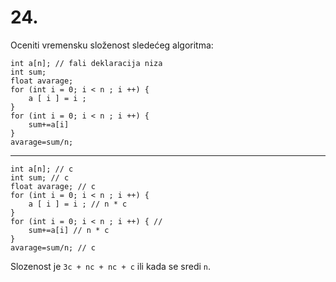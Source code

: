 # 24.
Oceniti vremensku složenost  sledećeg algoritma:
```
int a[n]; // fali deklaracija niza
int sum;
float avarage;
for (int i = 0; i < n ; i ++) {
    a [ i ] = i ;
}
for (int i = 0; i < n ; i ++) {
    sum+=a[i] 
} 
avarage=sum/n; 
```
---
```
int a[n]; // c
int sum; // c
float avarage; // c
for (int i = 0; i < n ; i ++) {
    a [ i ] = i ; // n * c
}
for (int i = 0; i < n ; i ++) { //
    sum+=a[i] // n * c
} 
avarage=sum/n; // c
```
Slozenost je `3c + nc + nc + c` ili kada se sredi `n`.
